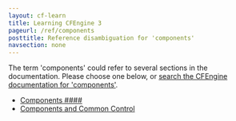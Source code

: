 ```yaml
---
layout: cf-learn
title: Learning CFEngine 3
pageurl: /ref/components
posttitle: Reference disambiguation for 'components'
navsection: none
---
```


The term 'components' could refer to several sections in the documentation. Please choose one below, or
[search the CFEngine documentation for 'components'](http://cfengine.com/docs/latest/search.html?q=components).

- [Components \#\#\#\#](http://cfengine.com/docs/latest/guide-glossary.html#components-####)
- [Components and Common Control](http://cfengine.com/docs/latest/reference-components.html#components-and-common-control)
